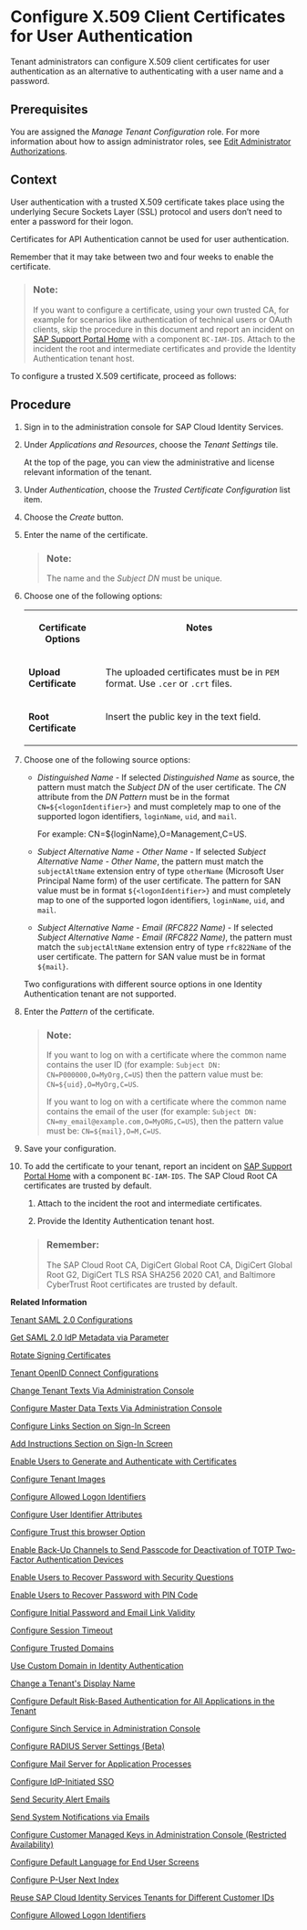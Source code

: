 <!-- loio52c7dcb7bbb94f38ab75a4cc9a8cbe03 -->

# Configure X.509 Client Certificates for User Authentication

Tenant administrators can configure X.509 client certificates for user authentication as an alternative to authenticating with a user name and a password.



<a name="loio52c7dcb7bbb94f38ab75a4cc9a8cbe03__prereq_ofg_hzf_ppb"/>

## Prerequisites

You are assigned the *Manage Tenant Configuration* role. For more information about how to assign administrator roles, see [Edit Administrator Authorizations](edit-administrator-authorizations-86ee374.md).



## Context

User authentication with a trusted X.509 certificate takes place using the underlying Secure Sockets Layer \(SSL\) protocol and users don’t need to enter a password for their logon.

Certificates for API Authentication cannot be used for user authentication.

Remember that it may take between two and four weeks to enable the certificate.

> ### Note:  
> If you want to configure a certificate, using your own trusted CA, for example for scenarios like authentication of technical users or OAuth clients, skip the procedure in this document and report an incident on [SAP Support Portal Home](https://support.sap.com/en/index.html) with a component `BC-IAM-IDS`. Attach to the incident the root and intermediate certificates and provide the Identity Authentication tenant host.

To configure a trusted X.509 certificate, proceed as follows:



## Procedure

1.  Sign in to the administration console for SAP Cloud Identity Services.

2.  Under *Applications and Resources*, choose the *Tenant Settings* tile.

    At the top of the page, you can view the administrative and license relevant information of the tenant.

3.  Under *Authentication*, choose the *Trusted Certificate Configuration* list item.

4.  Choose the *Create* button.

5.  Enter the name of the certificate.

    > ### Note:  
    > The name and the *Subject DN* must be unique.

6.  Choose one of the following options:


    <table>
    <tr>
    <th valign="top">

    Certificate Options
    
    </th>
    <th valign="top">

    Notes
    
    </th>
    </tr>
    <tr>
    <td valign="top">
    
    **Upload Certificate**
    
    </td>
    <td valign="top">
    
    The uploaded certificates must be in `PEM` format. Use `.cer` or `.crt` files.
    
    </td>
    </tr>
    <tr>
    <td valign="top">
    
    **Root Certificate**
    
    </td>
    <td valign="top">
    
    Insert the public key in the text field.
    
    </td>
    </tr>
    </table>
    
7.  Choose one of the following source options:

    -   *Distinguished Name* - If selected *Distinguished Name* as source, the pattern must match the *Subject DN* of the user certificate. The *CN* attribute from the *DN Pattern* must be in the format `CN=${<logonIdentifier>}` and must completely map to one of the supported logon identifiers, `loginName`, `uid`, and `mail`.

        For example: CN=$\{loginName\},O=Management,C=US.

    -   *Subject Alternative Name - Other Name* - If selected *Subject Alternative Name - Other Name*, the pattern must match the `subjectAltName` extension entry of type `otherName` \(Microsoft User Principal Name form\) of the user certificate. The pattern for SAN value must be in format `${<logonIdentifier>}` and must completely map to one of the supported logon identifiers, `loginName`, `uid`, and `mail`.
    -   *Subject Alternative Name - Email \(RFC822 Name\)* - If selected *Subject Alternative Name - Email \(RFC822 Name\)*, the pattern must match the `subjectAltName` extension entry of type `rfc822Name` of the user certificate. The pattern for SAN value must be in format `${mail}`.

    Two configurations with different source options in one Identity Authentication tenant are not supported.

8.  Enter the *Pattern* of the certificate.

    > ### Note:  
    > If you want to log on with a certificate where the common name contains the user ID \(for example: `Subject DN: CN=P000000,O=MyOrg,C=US`\) then the pattern value must be: `CN=${uid},O=MyOrg,C=US`.
    > 
    > If you want to log on with a certificate where the common name contains the email of the user \(for example: `Subject DN: CN=my_email@example.com,O=MyORG,C=US`\), then the pattern value must be: `CN=${mail},O=M,C=US`.

9.  Save your configuration.

10. To add the certificate to your tenant, report an incident on [SAP Support Portal Home](https://support.sap.com/en/index.html) with a component `BC-IAM-IDS`. The SAP Cloud Root CA certificates are trusted by default.

    1.  Attach to the incident the root and intermediate certificates.

    2.  Provide the Identity Authentication tenant host.


    > ### Remember:  
    > The SAP Cloud Root CA, DigiCert Global Root CA, DigiCert Global Root G2, DigiCert TLS RSA SHA256 2020 CA1, and Baltimore CyberTrust Root certificates are trusted by default.


**Related Information**  


[Tenant SAML 2.0 Configurations](tenant-saml-2-0-configurations-e81a19b.md "You as a tenant administrator can view and download the tenant SAML 2.0 metadata. You can also change the name format and update your certificate used by the identity provider to digitally sign the messages for the applications.")

[Get SAML 2.0 IdP Metadata via Parameter](get-saml-2-0-idp-metadata-via-parameter-2c76690.md "Tenant administrator can get the SAML 2.0 metadata via specific parameters.")

[Rotate Signing Certificates](rotate-signing-certificates-6621ad5.md "Tenant administrators must replace existing signing certificates with new ones before they expire. This ensures uninterrupted and secure communication between SAML 2.0 applications (referred to as service providers) and Identity Authentication as the identity provider.")

[Tenant OpenID Connect Configurations](tenant-openid-connect-configurations-3d6abcc.md "You as a tenant administrator can view and configure the tenant OpenID Connect configurations.")

[Change Tenant Texts Via Administration Console](change-tenant-texts-via-administration-console-c24b1d0.md "The change tenant texts option can be used to change the predefined texts and messages for end-user screens available per tenant in Identity Authentication via the administration console.")

[Configure Master Data Texts Via Administration Console](configure-master-data-texts-via-administration-console-c068ac9.md "The master data texts option can be used to configure the predefined master data for each resource in Identity Authentication via the administration console.")

[Configure Links Section on Sign-In Screen](configure-links-section-on-sign-in-screen-060c032.md "You can configure links to appear on the sign-in screen of your applications.")

[Add Instructions Section on Sign-In Screen](add-instructions-section-on-sign-in-screen-c9e717e.md "You can customize the sign-in screen of the Horizon theme with instructions for the user.")

[Enable Users to Generate and Authenticate with Certificates](enable-users-to-generate-and-authenticate-with-certificates-4cf818a.md "Allow users to generate and authenticate with certificates.")

[Configure Tenant Images](configure-tenant-images-8742046.md "You can configure a custom global logo and, or a background image on the forms for sign-in in, registration, upgrade, password update, and account activation for all applications in a tenant. You can also set a favicon for tenant.")

[Configure Allowed Logon Identifiers](configure-allowed-logon-identifiers-3adf1ff.md "Tenant administrators can choose the allowed logon identifiers for the users.")

[Configure User Identifier Attributes](configure-user-identifier-attributes-8b9fa88.md "Tenant administrators can configure user identifier attributes as required and unique for the tenant.")

[Configure Trust this browser Option](configure-trust-this-browser-option-5b8377e.md "Tenant administrator can set the number of days for which the users won't get prompted for second-factor authentication, if they sign in from the same browser.")

[Enable Back-Up Channels to Send Passcode for Deactivation of TOTP Two-Factor Authentication Devices](enable-back-up-channels-to-send-passcode-for-deactivation-of-totp-two-factor-authenticati-782935e.md "Tenant administrator can configure back-up channels to send TOTP deactivation passcodes to the user.")

[Enable Users to Recover Password with Security Questions](enable-users-to-recover-password-with-security-questions-d9ae898.md "Users can choose to answer security questions to reset their password.")

[Enable Users to Recover Password with PIN Code](enable-users-to-recover-password-with-pin-code-046a235.md "Users can choose to provide PIN code to reset their password.")

[Configure Initial Password and Email Link Validity](configure-initial-password-and-email-link-validity-f8093f4.md "As a tenant administrator, you can configure the validity of the initial password and link sent to a user in the various application processes.")

[Configure Session Timeout](configure-session-timeout-5ca23e4.md "As a tenant administrator, you can configure when the session, created at the Identity Authentication tenant, expires.")

[Configure Trusted Domains](configure-trusted-domains-08fa1fe.md "Service providers that delegate authentication to Identity Authentication can protect their applications when using embedded frames, also called overlays, or when allowing user self-registration.")

[Use Custom Domain in Identity Authentication](use-custom-domain-in-identity-authentication-c4db840.md "Identity Authentication allows you to use a custom domain that is different from the default ones (<tenant ID>.accounts.ondemand.com or <tenant ID>.accounts.cloud.sap) - for example www.mytenant.com.")

[Change a Tenant's Display Name](change-a-tenant-s-display-name-a513c91.md "You can configure the tenant's name from the administration console for SAP Cloud Identity Services.")

[Configure Default Risk-Based Authentication for All Applications in the Tenant](configure-default-risk-based-authentication-for-all-applications-in-the-tenant-1aab51a.md#loio1aab51ae62b94f79b4c6dac7a00857c2 "You can define rules for authentication according to different risk factors and apply actions like Allow, Deny, and Two-Factor Authentication for all applications in a tenant.")

[Configure Sinch Service in Administration Console](configure-sinch-service-in-administration-console-3fdc9e1.md "Configure Sinch Service to enable Phone Verification via SMS or SMS Two-Factor Authentication in the administration console.")

[Configure RADIUS Server Settings \(Beta\)](configure-radius-server-settings-beta-03043ae.md "Configure Remote Authentication Dial-In User Service (RADIUS) server settings in the administration console for SAP Cloud Identity Services.")

[Configure Mail Server for Application Processes](configure-mail-server-for-application-processes-ccc7ba1.md "Configure mail server for the emails sent to the end users in the different application processes.")

[Configure IdP-Initiated SSO](configure-idp-initiated-sso-5d59caa.md)

[Send Security Alert Emails](send-security-alert-emails-c977464.md "Send security alert emails to end-users or administrators when changes in their accounts are made.")

[Send System Notifications via Emails](send-system-notifications-via-emails-aa04a8b.md "You can configure the administration console to send emails with information about expiring certificates, system notifications, new administrators, and new applications to specific email addresses or to the emails of all administrators.")

[Configure Customer Managed Keys in Administration Console \(Restricted Availability\)](configure-customer-managed-keys-in-administration-console-restricted-availability-fe6e30c.md "")

[Configure Default Language for End User Screens](configure-default-language-for-end-user-screens-2cb73c3.md "Select the language that the end user screen uses if the language of the browser isn’t in the list of supported languages.")

[Configure P-User Next Index](configure-p-user-next-index-045bb1c.md "Set the value for the P-user next index.")

[Reuse SAP Cloud Identity Services Tenants for Different Customer IDs](reuse-sap-cloud-identity-services-tenants-for-different-customer-ids-ebd0258.md "You as a tenant administrator can reuse an existing tenant for configurations and automated subscriptions.")

[Configure Allowed Logon Identifiers](configure-allowed-logon-identifiers-3adf1ff.md "Tenant administrators can choose the allowed logon identifiers for the users.")

